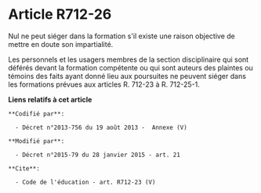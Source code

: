 # Article R712-26

Nul ne peut siéger dans la formation s'il existe une raison objective de mettre en doute son impartialité. 

Les personnels et les usagers membres de la section disciplinaire qui sont déférés devant la formation compétente ou qui sont
auteurs des plaintes ou témoins des faits ayant donné lieu aux poursuites ne peuvent siéger dans les formations prévues aux
articles R. 712-23 à R. 712-25-1.

**Liens relatifs à cet article**

	**Codifié par**:

	  - Décret n°2013-756 du 19 août 2013 -  Annexe (V)

	**Modifié par**:

	  - Décret n°2015-79 du 28 janvier 2015 - art. 21

	**Cite**:

	  - Code de l'éducation - art. R712-23 (V)
